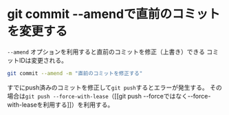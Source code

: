 # git commit --amendで直前のコミットを変更する
`--amend` オプションを利用すると直前のコミットを修正（上書き）できる
コミットIDは変更される。

```sh
git commit --amend -m "直前のコミットを修正する"
```

すでにpush済みのコミットを修正して`git push`するとエラーが発生する。
その場合は`git push --force-with-lease`（[[git push --forceではなく--force-with-leaseを利用する]]）を利用する。